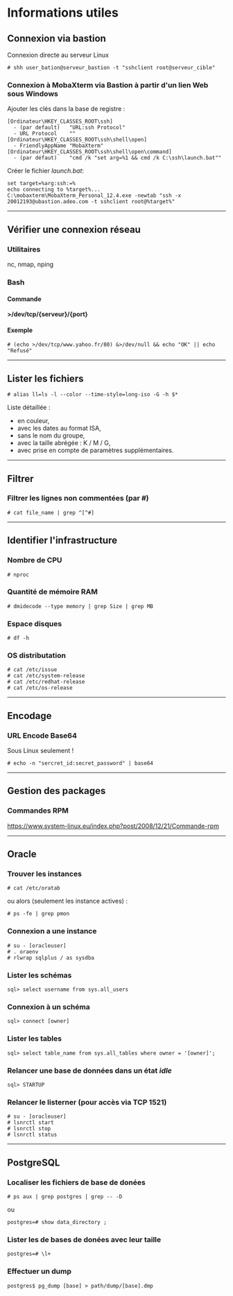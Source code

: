 # Informations utiles


## Connexion via bastion

Connexion directe au serveur Linux

`# shh user_bation@serveur_bastion -t "sshclient root@serveur_cible"`

### Connexion à MobaXterm via Bastion à partir d'un lien Web sous Windows

Ajouter les clés dans la base de registre :

```
[Ordinateur\HKEY_CLASSES_ROOT\ssh]
  - (par default)   "URL:ssh Protocol"
  - URL Protocol    ""
[Ordinateur\HKEY_CLASSES_ROOT\ssh\shell\open]
  - FriendlyAppName "MobaXterm"
[Ordinateur\HKEY_CLASSES_ROOT\ssh\shell\open\command]
  - (par défaut)    "cmd /k "set arg=%1 && cmd /k C:\ssh\launch.bat""
```

Créer le fichier *launch.bat*:
```
set target=%arg:ssh:=%
echo connecting to %target%...
C:\mobaxterm\MobaXterm_Personal_12.4.exe -newtab "ssh -x 20012193@ubastion.adeo.com -t sshclient root@%target%"
```

---

## Vérifier une connexion réseau

### Utilitaires 

nc, nmap, nping

### Bash

#### Commande
**>/dev/tcp/{serveur}/{port}**

#### Exemple 
`# (echo >/dev/tcp/www.yahoo.fr/80) &>/dev/null && echo "OK" || echo "Refusé"`

____

## Lister les fichiers

`# alias ll=ls -l --color --time-style=long-iso -G -h $*`

Liste détaillée :
- en couleur, 
- avec les dates au format ISA, 
- sans le nom du groupe,
- avec la taille abrégée : K / M / G,
- avec prise en compte de paramètres supplémentaires.



----
## Filtrer

### Filtrer les lignes non commentées (par #)

`# cat file_name | grep ^[^#]`

----

## Identifier l'infrastructure

### Nombre de CPU

`# nproc`

### Quantité de mémoire RAM

`# dmidecode --type memory | grep Size | grep MB`

### Espace disques

`# df -h`

### OS distributation

```
# cat /etc/issue
# cat /etc/system-release
# cat /etc/redhat-release
# cat /etc/os-release
```

----

## Encodage

### URL Encode Base64

Sous Linux seulement !

`# echo -n "sercret_id:secret_password" | base64`

----

## Gestion des packages

### Commandes RPM

https://www.system-linux.eu/index.php?post/2008/12/21/Commande-rpm

----


## Oracle

### Trouver les instances

`# cat /etc/oratab`

ou alors (seulement les instance actives) :

`# ps -fe | grep pmon`

### Connexion a une instance

```
# su - [oracleuser]
# . oraenv
# rlwrap sqlplus / as sysdba
```

### Lister les schémas

`sql> select username from sys.all_users`

### Connexion à un schéma

`sql> connect [owner]`

### Lister les tables

`sql> select table_name from sys.all_tables where owner = '[owner]';`


### Relancer une base de données dans un état _idle_

`sql> STARTUP`

### Relancer le listerner (pour accès via TCP 1521)

```
# su - [oracleuser]
# lsnrctl start
# lsnrctl stop
# lsnrctl status
```

----

## PostgreSQL

### Localiser les fichiers de base de donées

`# ps aux | grep postgres | grep -- -D`

ou 

`postgres=# show data_directory ;`

### Lister les de bases de donées avec leur taille

`postgres=# \l+`

### Effectuer un dump 

`postgres$ pg_dump [base] > path/dump/[base].dmp`


